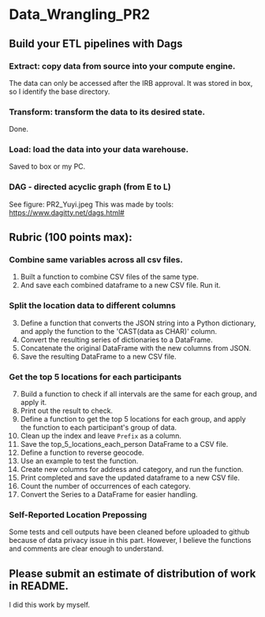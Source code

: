 # Data_Wrangling_PR2

## Build your ETL pipelines with Dags

### Extract: copy data from source into your compute engine.
The data can only be accessed after the IRB approval. It was stored in box, so I identify the base directory.
### Transform: transform the data to its desired state.
Done.
### Load: load the data into your data warehouse.
Saved to box or my PC.

### DAG - directed acyclic graph (from E to L)
See figure: PR2_Yuyi.jpeg
This was made by tools: https://www.dagitty.net/dags.html#


## Rubric (100 points max):
### Combine same variables across all csv files.
1. Built a function to combine CSV files of the same type.
2. And save each combined dataframe to a new CSV file. Run it.
### Split the location data to different columns
3. Define a function that converts the JSON string into a Python dictionary, and apply the function to the 'CAST(data as CHAR)' column.
4. Convert the resulting series of dictionaries to a DataFrame.
5. Concatenate the original DataFrame with the new columns from JSON.
6. Save the resulting DataFrame to a new CSV file.
### Get the top 5 locations for each participants
7. Build a function to check if all intervals are the same for each group, and apply it.
8. Print out the result to check.
9. Define a function to get the top 5 locations for each group, and apply the function to each participant's group of data.
10. Clean up the index and leave `Prefix` as a column.
11. Save the top_5_locations_each_person DataFrame to a CSV file.
12. Define a function to reverse geocode.
13. Use an example to test the function.
14. Create new columns for address and category, and run the function.
15. Print completed and save the updated dataframe to a new CSV file.
16. Count the number of occurrences of each category.
17. Convert the Series to a DataFrame for easier handling.
### Self-Reported Location Prepossing
Some tests and cell outputs have been cleaned before uploaded to github because of data privacy issue in this part. However, I believe the functions and comments are clear enough to understand.

## Please submit an estimate of distribution of work in README.
I did this work by myself.
